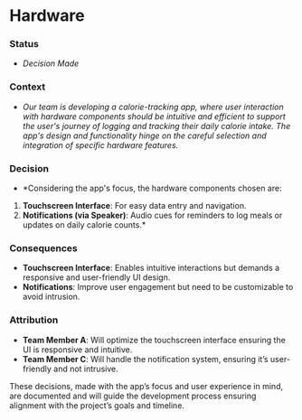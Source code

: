 
# Hardware
### Status
- *Decision Made*
### Context
- *Our team is developing a calorie-tracking app, where user interaction with hardware components should be intuitive and efficient to support the user's journey of logging and tracking their daily calorie intake. The app's design and functionality hinge on the careful selection and integration of specific hardware features.*
### Decision
- *Considering the app's focus, the hardware components chosen are:

1. **Touchscreen Interface**: For easy data entry and navigation.
2. **Notifications (via Speaker)**: Audio cues for reminders to log meals or updates on daily calorie counts.*
### Consequences
- **Touchscreen Interface**: Enables intuitive interactions but demands a responsive and user-friendly UI design.
- **Notifications**: Improve user engagement but need to be customizable to avoid intrusion.

### Attribution
- **Team Member A**: Will optimize the touchscreen interface ensuring the UI is responsive and intuitive.
- **Team Member C**: Will handle the notification system, ensuring it’s user-friendly and not intrusive.

These decisions, made with the app’s focus and user experience in mind, are documented and will guide the development process ensuring alignment with the project’s goals and timeline.
